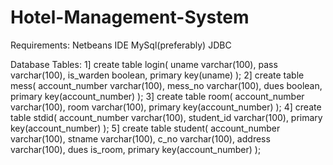 # Hotel-Management-System

Requirements:
  Netbeans IDE
  MySql(preferably)
  JDBC
  
  Database Tables:
    1] create table login(
        uname varchar(100),
        pass varchar(100),
        is_warden boolean,
        primary key(uname)
       );
   2] create table mess(
        account_number varchar(100),
        mess_no varchar(100),
        dues boolean,
        primary key(account_number)
       );
   3] create table room(
        account_number varchar(100),
        room varchar(100),
        primary key(account_number)
       );
    4] create table stdid(
        account_number varchar(100),
        student_id varchar(100),
        primary key(account_number)
       );
    5] create table student(
        account_number varchar(100),
        stname varchar(100),
        c_no varchar(100),
        address varchar(100),
        dues is_room,
        primary key(account_number)
       );
       
